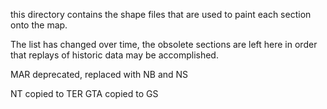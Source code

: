 this directory contains the shape files that are used to paint each
section onto the map.

The list has changed over time, the obsolete sections are left here
in order that replays of historic data may be accomplished.

MAR deprecated, replaced with NB and NS

NT  copied to TER
GTA copied to GS